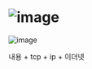 # ![image](https://user-images.githubusercontent.com/85022962/135757842-b90fdbba-887a-414d-9353-6a9c4a9f4566.png)


![image](https://user-images.githubusercontent.com/85022962/135757949-bcfdfbb3-4e5e-4011-a089-649d0bf84ffb.png)

내용 + tcp + ip + 이더넷

